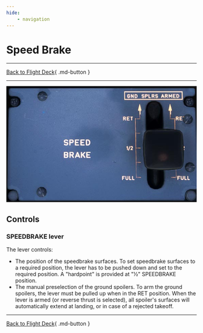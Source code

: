 ```yaml
---
hide:
    - navigation
---
```


# Speed Brake

---

[Back to Flight Deck](../index.md){ .md-button }

---

![Speed Brake Panel](../../../assets/a32nx-briefing/pedestal/Speed-brake-panel.jpg "Speed Brake Panel")

## Controls

### SPEEDBRAKE lever

The lever controls:

- The position of the speedbrake surfaces. To set speedbrake surfaces to a required position, the lever has to be pushed down and set to the required position. A "hardpoint" is provided at "½" SPEEDBRAKE position.
- The manual preselection of the ground spoilers. To arm the ground spoilers, the lever must be pulled up when in the RET position. When the lever is armed (or reverse thrust is selected), all spoiler's surfaces will automatically extend at landing, or in case of a rejected takeoff.

---

[Back to Flight Deck](../index.md){ .md-button }

